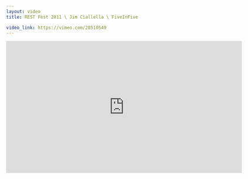 ```yaml
---
layout: video
title: REST Fest 2011 \ Jim Ciallella \ FiveInFive

video_link: https://vimeo.com/28510549
---
```

<iframe src="https://player.vimeo.com/video/28510549?title=0&byline=0&portrait=0&badge=0&autopause=0&player_id=0" width="640" height="360" frameborder="0" title="REST Fest 2011 \ Jim Ciallella \ FiveInFive" webkitallowfullscreen mozallowfullscreen allowfullscreen></iframe>